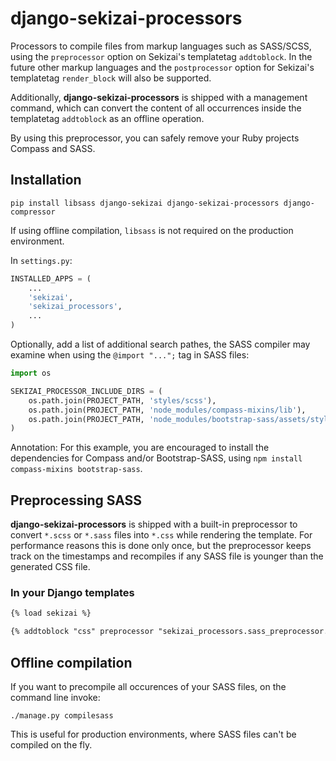 # django-sekizai-processors

Processors to compile files from markup languages such as SASS/SCSS, using the ``preprocessor``
option on Sekizai's templatetag ``addtoblock``. In the future other markup languages and the
``postprocessor`` option for Sekizai's templatetag  ``render_block`` will also be supported.

Additionally, **django-sekizai-processors** is shipped with a management command, which can convert
the content of all occurrences inside the templatetag ``addtoblock`` as an offline operation.

By using this preprocessor, you can safely remove your Ruby projects Compass and SASS.

## Installation

```
pip install libsass django-sekizai django-sekizai-processors django-compressor
```

If using offline compilation, ``libsass`` is not required on the production environment.

In ``settings.py``:

```python
INSTALLED_APPS = (
    ...
    'sekizai',
    'sekizai_processors',
    ...
)
```

Optionally, add a list of additional search pathes, the SASS compiler may examine when using the
``@import "...";`` tag in SASS files:

```python
import os

SEKIZAI_PROCESSOR_INCLUDE_DIRS = (
    os.path.join(PROJECT_PATH, 'styles/scss'),
    os.path.join(PROJECT_PATH, 'node_modules/compass-mixins/lib'),
    os.path.join(PROJECT_PATH, 'node_modules/bootstrap-sass/assets/stylesheets'),
)
```

Annotation: For this example, you are encouraged to install the dependencies for Compass and/or
Bootstrap-SASS, using ``npm install compass-mixins bootstrap-sass``.


## Preprocessing SASS

**django-sekizai-processors** is shipped with a built-in preprocessor to convert
``*.scss`` or ``*.sass`` files into ``*.css`` while rendering the template. For performance reasons
this is done only once, but the preprocessor keeps track on the timestamps and recompiles if any
SASS file is younger than the generated CSS file.

### In your Django templates

```html
{% load sekizai %}

{% addtoblock "css" preprocessor "sekizai_processors.sass_preprocessor.compilescss" %}<link href="{% static 'myapp/css/mystyle.scss' %}" rel="stylesheet" type="text/css" />{% endaddtoblock %}
```

## Offline compilation

If you want to precompile all occurences of your SASS files, on the command line invoke:

```
./manage.py compilesass
```

This is useful for production environments, where SASS files can't be compiled on the fly.
